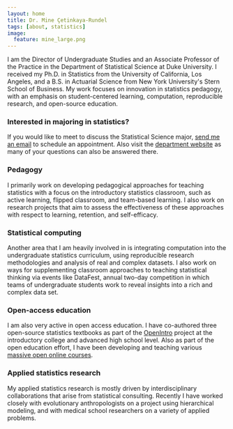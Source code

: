 ```yaml
---
layout: home
title: Dr. Mine Çetinkaya-Rundel
tags: [about, statistics]
image:
  feature: mine_large.png
---
```


I am the Director of Undergraduate Studies and an Associate Professor of 
the Practice in the Department of Statistical Science at Duke University.
I received my Ph.D. in Statistics from the University of California, Los 
Angeles, and a B.S. in Actuarial Science from New York University's 
Stern School of Business. My work focuses on innovation in statistics 
pedagogy, with an emphasis on student-centered learning, computation, 
reproducible research, and open-source education.

### Interested in majoring in statistics? 

If you would like to meet to discuss the Statistical Science major, 
<a href="mailto:mine@stat.duke.edu">send me an email</a> to schedule 
an appointment. Also visit the 
<a href="https://stat.duke.edu/undergraduate-program.html">department 
website</a> as many of your questions can also be answered there.

### Pedagogy

I primarily work on developing pedagogical approaches for teaching 
statistics with a focus on the introductory statistics classroom, such 
as active learning, flipped classroom, and team-based learning.  I also 
work on research projects that aim to assess the effectiveness of these 
approaches with respect to learning, retention, and self-efficacy.

### Statistical computing

Another area that I am heavily involved in is integrating computation 
into the undergraduate statistics curriculum, using reproducible 
research methodologies and analysis of real and complex datasets. I also 
work on ways for supplementing classroom approaches to teaching 
statistical thinking via events like DataFest, annual two-day 
competition in which teams of undergraduate students work to reveal 
insights into a rich and complex data set.

### Open-access education

I am also very active in open access education. I have co-authored three 
open-source statistics textbooks as part of the <a href="https://www.openintro.org/">OpenIntro</a> 
project at the introductory college and advanced high school level. Also 
as part of the open education effort, I have been developing and 
teaching various <a href="https://www.coursera.org/instructor/minecetinkayarundel">massive open online courses</a>.

### Applied statistics research

My applied statistics research is mostly driven by interdisciplinary 
collaborations that arise from statistical consulting. Recently I have 
worked closely with evolutionary anthropologists on a project using 
hierarchical modeling, and with medical school researchers on a variety 
of applied problems.